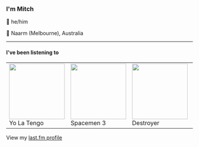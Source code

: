 <article><h3>I&#x27;m Mitch</h3><section><p>👨 he/him</p><p>📍 Naarm (Melbourne), Australia</p></section><hr/><section><h4>I&#x27;ve been listening to</h4><table><tbody><td><img src="https://lastfm.freetls.fastly.net/i/u/174s/a073ac85e2fb427e99cb2d154af8935b.png" height="150px" alt="" role="presentation"/><br/>Yo La Tengo</td><td><img src="https://lastfm.freetls.fastly.net/i/u/174s/26e4b3a9e92a4003b20a81d061dde12c.png" height="150px" alt="" role="presentation"/><br/>Spacemen 3</td><td><img src="https://lastfm.freetls.fastly.net/i/u/174s/5495521a59f49db169b74cbf7332b8b5.png" height="150px" alt="" role="presentation"/><br/>Destroyer</td><td><img src="https://lastfm.freetls.fastly.net/i/u/174s/9b4897bccf88f9098dafc929c14f6939.png" height="150px" alt="" role="presentation"/><br/>Esther Rose</td><td><img src="https://lastfm.freetls.fastly.net/i/u/174s/49baf6d837f2c70f2ec3ee89acc3b996.png" height="150px" alt="" role="presentation"/><br/>Oklou</td></tbody></table><span>View my <a href="https://www.last.fm/user/my-slab">last.fm profile</a></span></section></article>